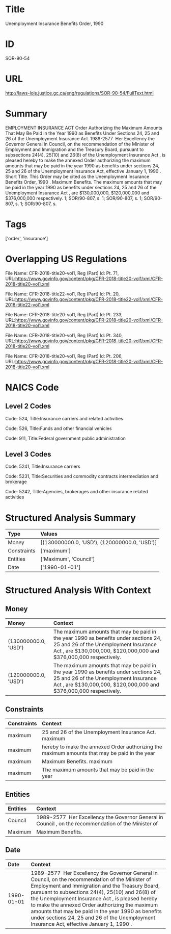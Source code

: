 # Title
Unemployment Insurance Benefits Order, 1990


# ID
SOR-90-54

# URL
http://laws-lois.justice.gc.ca/eng/regulations/SOR-90-54/FullText.html


# Summary
EMPLOYMENT INSURANCE ACT Order Authorizing the Maximum Amounts That May Be Paid in the Year 1990 as Benefits Under Sections 24, 25 and 26 of the Unemployment Insurance Act. 1989-2577  Her Excellency the Governor General in Council, on the recommendation of the Minister of Employment and Immigration and the Treasury Board, pursuant to subsections 24(4), 25(10) and 26(8) of the  Unemployment Insurance Act , is pleased hereby to make the annexed  Order authorizing the maximum amounts that may be paid in the year 1990 as benefits under sections 24, 25 and 26 of the Unemployment Insurance Act, effective January 1, 1990 .
Short Title.
This Order may be cited as the  Unemployment Insurance Benefits Order, 1990 .
Maximum Benefits.
The maximum amounts that may be paid in the year 1990 as benefits under sections 24, 25 and 26 of the  Unemployment Insurance Act , are $130,000,000, $120,000,000 and $376,000,000 respectively.
1; SOR/90-807, s.
1; SOR/90-807, s.
1; SOR/90-807, s.
1; SOR/90-807, s.


# Tags
['order', 'insurance']


# Overlapping US Regulations
File Name: CFR-2018-title20-vol1, Reg (Part) Id: Pt. 71, URL:https://www.govinfo.gov/content/pkg/CFR-2018-title20-vol1/xml/CFR-2018-title20-vol1.xml

File Name: CFR-2018-title22-vol1, Reg (Part) Id: Pt. 20, URL:https://www.govinfo.gov/content/pkg/CFR-2018-title22-vol1/xml/CFR-2018-title22-vol1.xml

File Name: CFR-2018-title20-vol1, Reg (Part) Id: Pt. 233, URL:https://www.govinfo.gov/content/pkg/CFR-2018-title20-vol1/xml/CFR-2018-title20-vol1.xml

File Name: CFR-2018-title20-vol1, Reg (Part) Id: Pt. 340, URL:https://www.govinfo.gov/content/pkg/CFR-2018-title20-vol1/xml/CFR-2018-title20-vol1.xml

File Name: CFR-2018-title20-vol1, Reg (Part) Id: Pt. 206, URL:https://www.govinfo.gov/content/pkg/CFR-2018-title20-vol1/xml/CFR-2018-title20-vol1.xml




# NAICS Code
## Level 2 Codes
Code: 524, Title:Insurance carriers and related activities

Code: 526, Title:Funds and other financial vehicles

Code: 911, Title:Federal government public administration




## Level 3 Codes
Code: 5241, Title:Insurance carriers

Code: 5231, Title:Securities and commodity contracts intermediation and brokerage

Code: 5242, Title:Agencies, brokerages and other insurance related activities







# Structured Analysis Summary
| Type        | Values                                       |
|:------------|:---------------------------------------------|
| Money       | [(130000000.0, 'USD'), (120000000.0, 'USD')] |
| Constraints | ['maximum']                                  |
| Entities    | ['Maximum', 'Council']                       |
| Date        | ['1990-01-01']                               |


# Structured Analysis With Context
 


## Money
| Money                | Context                                                                                                                                                                                           |
|:---------------------|:--------------------------------------------------------------------------------------------------------------------------------------------------------------------------------------------------|
| (130000000.0, 'USD') | The maximum amounts that may be paid in the year 1990 as benefits under sections 24, 25 and 26 of the  Unemployment Insurance Act , are $130,000,000, $120,000,000 and $376,000,000 respectively. |
| (120000000.0, 'USD') | The maximum amounts that may be paid in the year 1990 as benefits under sections 24, 25 and 26 of the  Unemployment Insurance Act , are $130,000,000, $120,000,000 and $376,000,000 respectively. |


## Constraints
| Constraints   | Context                                                                                       |
|:--------------|:----------------------------------------------------------------------------------------------|
| maximum       | 25 and 26 of the Unemployment Insurance Act. maximum                                          |
| maximum       | hereby to make the annexed Order authorizing the maximum amounts that may be paid in the year |
| maximum       | Maximum Benefits. maximum                                                                     |
| maximum       | The  maximum amounts that may be paid in the year                                             |


## Entities
| Entities   | Context                                                                                               |
|:-----------|:------------------------------------------------------------------------------------------------------|
| Council    | 1989-2577  Her Excellency the Governor General in  Council , on the recommendation of the Minister of |
| Maximum    | Maximum  Benefits.                                                                                    |


## Date
| Date       | Context                                                                                                                                                                                                                                                                                                                                                                                                                                                            |
|:-----------|:-------------------------------------------------------------------------------------------------------------------------------------------------------------------------------------------------------------------------------------------------------------------------------------------------------------------------------------------------------------------------------------------------------------------------------------------------------------------|
| 1990-01-01 | 1989-2577  Her Excellency the Governor General in Council, on the recommendation of the Minister of Employment and Immigration and the Treasury Board, pursuant to subsections 24(4), 25(10) and 26(8) of the  Unemployment Insurance Act , is pleased hereby to make the annexed  Order authorizing the maximum amounts that may be paid in the year 1990 as benefits under sections 24, 25 and 26 of the Unemployment Insurance Act, effective January 1, 1990 . |


